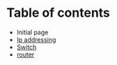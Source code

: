 # Table of contents

* Initial page
* [Ip addressing](untitled.md)
* [Switch](switch.md)
* [router](router.md)

